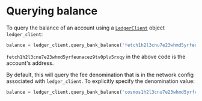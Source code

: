 # ️Querying balance

To query the balance of an account using a [`LedgerClient`](connect-to-network.md) object `ledger_client`:

```python
balance = ledger_client.query_bank_balance('fetch1h2l3cnu7e23whmd5yrfeunacez9tv0plv5rxqy')
```

`fetch1h2l3cnu7e23whmd5yrfeunacez9tv0plv5rxqy` in the above code is the account's address.

By default, this will query the fee denomination that is in the network config associated with `ledger_client`. To explicitly specify the denomination value:

```python
balance = ledger_client.query_bank_balance('cosmos1h2l3cnu7e23whmd5yrfeunacez9tv0plv5rxqy', denom='uatom')
```